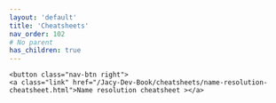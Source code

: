 ```yaml
---
layout: 'default'
title: 'Cheatsheets'
nav_order: 102
# No parent
has_children: true
---
```



<div class="nav-btn-block">
    
    <button class="nav-btn right">
    <a class="link" href="/Jacy-Dev-Book/cheatsheets/name-resolution-cheatsheet.html">Name resolution cheatsheet ></a>
</button>

</div>

